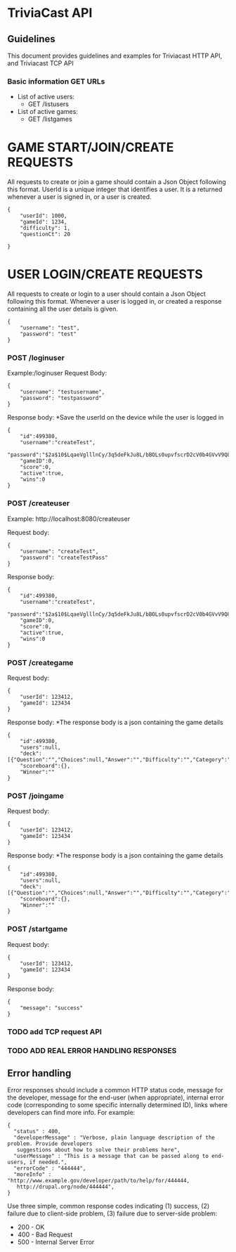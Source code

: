 # TriviaCast API

## Guidelines

This document provides guidelines and examples for Triviacast HTTP API, and Triviacast TCP API

### Basic information GET URLs
* List of active users:
    * GET /listusers
* List of active games:
    * GET /listgames

# GAME START/JOIN/CREATE REQUESTS

All requests to create or join a game should contain a Json Object following this format. UserId is a unique integer that identifies a user. It is a returned whenever a user is signed in, or a user is created.
    
    {
        "userId": 1000,
        "gameId": 1234,
        "difficulty": 1,
        "questionCt": 20

    }


# USER LOGIN/CREATE REQUESTS
All requests to create or login to a user should contain a Json Object following this format. Whenever a user is logged in, or created a response containing all the user details is given.

    {
        "username": "test",
        "password": "test"
    }


### POST /loginuser

Example:/loginuser
Request Body: 

    {
        "username": "testusername",
        "password": "testpassword"
    }

Response body:
*Save the userId on the device while the user is logged in
 
 
    {
        "id":499380,
        "username":"createTest",
        "password":"$2a$10$LqaeVglllnCy/3q5deFkJu8L/bBOLs0upvfscrD2cV0b4GVvV9Q8e",
        "gameID":0,
        "score":0,
        "active":true,
        "wins":0
    }

 
          

### POST /createuser

Example: http://localhost:8080/createuser

Request body: 

    {
        "username": "createTest",
        "password": "createTestPass"
    }  

Response body:


    {
        "id":499380,
        "username":"createTest",
        "password":"$2a$10$LqaeVglllnCy/3q5deFkJu8L/bBOLs0upvfscrD2cV0b4GVvV9Q8e",
        "gameID":0,
        "score":0,
        "active":true,
        "wins":0
    }


### POST /creategame 
Request body: 


    {
        "userId": 123412,
        "gameId": 123434
    }  
    
    

Response body:
*The response body is a json containing the game details 



    {
        "id":499380,
        "users":null,
        "deck":[{"Question":"","Choices":null,"Answer":"","Difficulty":"","Category":""}],
        "scoreboard":{},
        "Winner":""
    }


### POST /joingame
Request body: 


    {
        "userId": 123412,
        "gameId": 123434
    }  
      

Response body:
*The response body is a json containing the game details


    
    {
        "id":499380,
        "users":null,
        "deck":[{"Question":"","Choices":null,"Answer":"","Difficulty":"","Category":""}],
        "scoreboard":{},
        "Winner":""
    }

   
   
   
### POST /startgame 
Request body: 

    {
        "userId": 123412,
        "gameId": 123434
    }  
    
Response body: 
    
    {
        "message": "success"
    }

### TODO add TCP request API

### TODO ADD REAL ERROR HANDLING RESPONSES

## Error handling

Error responses should include a common HTTP status code, message for the developer, message for the end-user (when appropriate), internal error code (corresponding to some specific internally determined ID), links where developers can find more info. For example:

    {
      "status" : 400,
      "developerMessage" : "Verbose, plain language description of the problem. Provide developers
       suggestions about how to solve their problems here",
      "userMessage" : "This is a message that can be passed along to end-users, if needed.",
      "errorCode" : "444444",
      "moreInfo" : "http://www.example.gov/developer/path/to/help/for/444444,
       http://drupal.org/node/444444",
    }

Use three simple, common response codes indicating (1) success, (2) failure due to client-side problem, (3) failure due to server-side problem:
* 200 - OK
* 400 - Bad Request
* 500 - Internal Server Error

